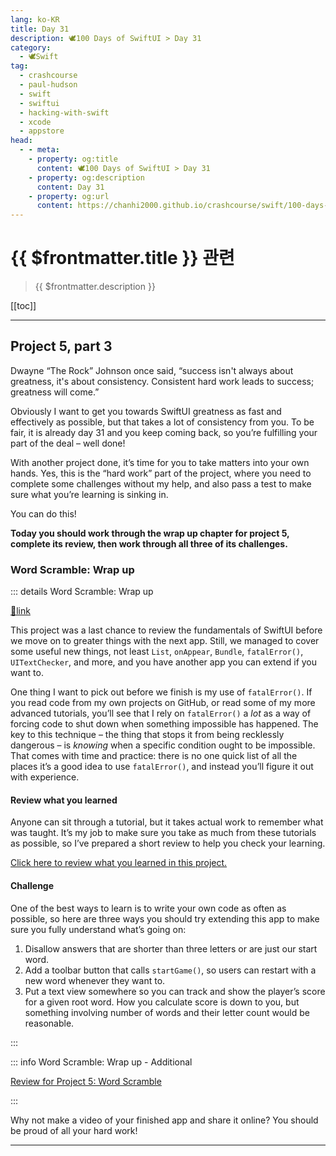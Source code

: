 ```yaml
---
lang: ko-KR
title: Day 31
description: 🕊️100 Days of SwiftUI > Day 31
category:
  - 🕊️Swift
tag: 
  - crashcourse
  - paul-hudson
  - swift
  - swiftui
  - hacking-with-swift
  - xcode
  - appstore
head:
  - - meta:
    - property: og:title
      content: 🕊️100 Days of SwiftUI > Day 31
    - property: og:description
      content: Day 31
    - property: og:url
      content: https://chanhi2000.github.io/crashcourse/swift/100-days-of-swiftui/31.html
---
```


# {{ $frontmatter.title }} 관련

> {{ $frontmatter.description }}

[[toc]]

---

## Project 5, part 3

Dwayne “The Rock” Johnson once said, “success isn't always about greatness, it's about consistency. Consistent hard work leads to success; greatness will come.”

Obviously I want to get you towards SwiftUI greatness as fast and effectively as possible, but that takes a lot of consistency from you. To be fair, it is already day 31 and you keep coming back, so you’re fulfilling your part of the deal – well done!

With another project done, it’s time for you to take matters into your own hands. Yes, this is the “hard work” part of the project, where you need to complete some challenges without my help, and also pass a test to make sure what you’re learning is sinking in.

You can do this!

__Today you should work through the wrap up chapter for project 5, complete its review, then work through all three of its challenges.__

### Word Scramble: Wrap up

::: details Word Scramble: Wrap up

[📎link](https://www.hackingwithswift.com/books/ios-swiftui/word-scramble-wrap-up)

This project was a last chance to review the fundamentals of SwiftUI before we move on to greater things with the next app. Still, we managed to cover some useful new things, not least `List`, `onAppear`, `Bundle`, `fatalError()`, `UITextChecker`, and more, and you have another app you can extend if you want to.

One thing I want to pick out before we finish is my use of `fatalError()`. If you read code from my own projects on GitHub, or read some of my more advanced tutorials, you’ll see that I rely on `fatalError()` a _lot_ as a way of forcing code to shut down when something impossible has happened. The key to this technique – the thing that stops it from being recklessly dangerous – is _knowing_ when a specific condition ought to be impossible. That comes with time and practice: there is no one quick list of all the places it’s a good idea to use `fatalError()`, and instead you’ll figure it out with experience.

#### Review what you learned

Anyone can sit through a tutorial, but it takes actual work to remember what was taught. It’s my job to make sure you take as much from these tutorials as possible, so I’ve prepared a short review to help you check your learning.

[Click here to review what you learned in this project.][word-scramble]

#### Challenge

One of the best ways to learn is to write your own code as often as possible, so here are three ways you should try extending this app to make sure you fully understand what’s going on:

1. Disallow answers that are shorter than three letters or are just our start word.
2. Add a toolbar button that calls `startGame()`, so users can restart with a new word whenever they want to.
3. Put a text view somewhere so you can track and show the player’s score for a given root word. How you calculate score is down to you, but something involving number of words and their letter count would be reasonable.

:::

::: info Word Scramble: Wrap up - Additional

[Review for Project 5: Word Scramble][word-scramble]

:::

Why not make a video of your finished app and share it online? You should be proud of all your hard work!

---

<TagLinks />

[word-scramble]: https://www.hackingwithswift.com/review/ios-swiftui/word-scramble